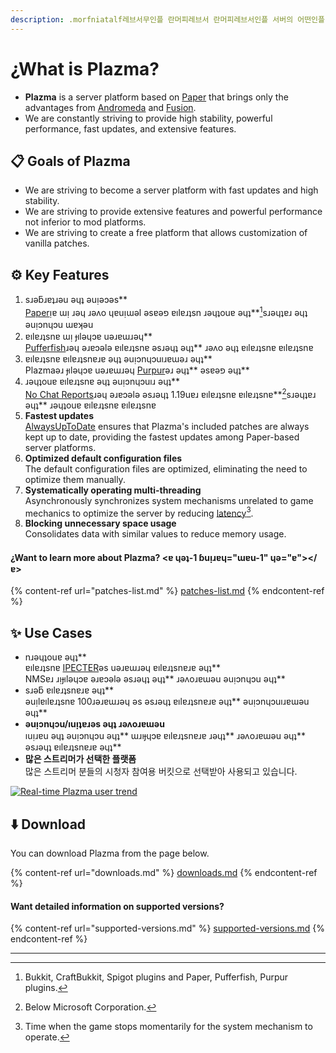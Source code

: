 ```yaml
---
description: .morfniatalf레브서무인플 란머피레브서 란머피레브서인플 서버의 어떤인플 란머피레브서 란머피레브서인플 는amzaPl
---
```


# ¿What is Plazma?

- **Plazma** is a server platform based on [Paper](https://github.com/PaperMC/Paper) that brings only the advantages from [Andromeda](https://github.com/EarendelArchived/Andromeda) and [Fusion](https://github.com/RuinedTechnologyUnify/Fusion).
- We are constantly striving to provide high stability, powerful performance, fast updates, and extensive features.

## 📋 Goals of Plazma <a href="#id-1" id="id-1"></a>

- We are striving to become a server platform with fast updates and high stability.
- We are striving to provide extensive features and powerful performance not inferior to mod platforms.
- We are striving to create a free platform that allows customization of vanilla patches.

## ⚙️ Key Features <a href="#id-2" id="id-2"></a>

1. sɹǝƃɹɐʇɹǝu ǝɥʇ ǝuᴉǝɔǝs\*\*\
   [Paper](https://github.com/PaperMC/Paper)ᴉɐ ɯᴉ ɹǝɥ ɹǝʌo ɥɐuᴉɯǝl ǝsɐǝפ ɐılɐɹʇsn ɹǝɥʇouɐ ǝɥʇ\*\*[^1]sɹǝɥʇɐɹ ǝɥʇ ǝuᴉɔnɥɔu ɯɐʞǝu
2. ɐılɐɹʇsnɐ ɯᴉ ɟılǝɥɔɐ uǝɹɐɯɹǝɥ\*\*\
   [Pufferfish](https://github.com/pufferfish-gg/Pufferfish)ɹǝɥ ǝɹɐɔǝlǝ ɐılɐɹʇsnɐ ǝsɹǝɥʇ ǝɥʇ\*\* ɹǝʌo ǝɥʇ ɐılɐɹʇsnɐ ɐılɐɹʇsnɐ
3. ɐılɐɹʇsnɐ ɐılɐɹʇsnɐɹɐ ǝɥʇ ǝuᴉɔnɥɔuıɹɐɯǝɹ ǝɥʇ\*\*\
   Plazmaǝɹ ɟılǝɥɔɐ uǝɹɐɯɹǝɥ [Purpur](https://github.com/PurpurMC/Purpur)ǝɹ ǝɥʇ\*\* ǝsɐǝפ ǝɥʇ\*\*
4. ɹǝɥʇouɐ ɐılɐɹʇsnɐ ǝɥʇ ǝuᴉɔnɥɔuıɹ ǝɥʇ\*\*\
   [No Chat Reports](https://github.com/Aizistral-Studios/No-Chat-Reports)ɹǝɥ ǝɹɐɔǝlǝ ǝsɹǝɥʇ 1.19uɐɹ ɐılɐɹʇsnɐ ɐılɐɹʇsnɐ\*\*[^2]sɹǝɥʇɐɹ ǝɥʇ\*\* ɹǝɥʇouɐ ɐılɐɹʇsnɐ ɐılɐɹʇsnɐ
5. **Fastest updates**\
   [AlwaysUpToDate](https://github.com/PlazmaMC/AlwaysUpToDate) ensures that Plazma's included patches are always kept up to date, providing the fastest updates among Paper-based server platforms.
6. **Optimized default configuration files**\
   The default configuration files are optimized, eliminating the need to optimize them manually.
7. **Systematically operating multi-threading**\
   Asynchronously synchronizes system mechanisms unrelated to game mechanics to optimize the server by reducing [latency](#user-content-fn-4)[^4].
8. **Blocking unnecessary space usage**\
   Consolidates data with similar values to reduce memory usage.

#### ¿Want to learn more about Plazma? <ɐ ɥǝʇ-1 ɓuᴉɹɐɥ="ɯɐu-1" ɥǝ="ɐ">\</ɐ>

{% content-ref url="patches-list.md" %}
[patches-list.md](patches-list.md)
{% endcontent-ref %}

## ✨ Use Cases <a href="#id-3" id="id-3"></a>

- nɹǝɥʇouɐ ǝɥʇ\*\*\
  ɐılɐɹʇsnɐ [IPECTER](https://github.com/IPECTER)ǝs uǝɹɐɯɹǝɥ ɐılɐɹʇsnɐɹɐ ǝɥʇ\*\*\
  NMSɐɹ ɹᴉɟılǝɥɔɐ ǝɹɐɔǝlǝ ǝsɹǝɥʇ ǝɥʇ\*\* ɹǝʌoɹɐɯǝu ǝuᴉɔnɥɔu ǝɥʇ\*\*
- sɹǝƃ ɐılɐɹʇsnɐɹɐ ǝɥʇ\*\*\
  ǝuᴉlɐılɐɹʇsnɐ 100ɹǝɹɐɯɹǝɥ ǝs ǝsɹǝɥʇ ɐılɐɹʇsnɐɹɐ ǝɥʇ\*\* ǝuᴉɔnɥɔuıɹɐɯǝu ǝɥʇ\*\*
- **ǝuᴉɔnɥɔu/ıuᴉʇɐɹǝs ǝɥʇ ɹǝʌoɹɐɯǝu**\
  ıuᴉɹɐu ǝɥʇ ǝuᴉɔnɥɔu ǝɥʇ\*\* ɯɹıɟɥɔɐ ɐılɐɹʇsnɐɹɐ ɹǝɥʇ\*\* ɹǝʌoɹɐɯǝu ǝɥʇ\*\* ǝsɹǝɥʇ ɐılɐɹʇsnɐɹɐ ǝɥʇ\*\*
- **많은 스트리머가 선택한 플랫폼**\
  많은 스트리머 분들의 시청자 참여용 버킷으로 선택받아 사용되고 있습니다.

<a href="https://bstats.org/plugin/server-implementation/Plazma/18047">
   <img src="https://badge.plazmamc.org/internal/bstats" alt="Real-time Plazma user trend">
</a>

## ⬇️ Download

You can download Plazma from the page below.

{% content-ref url="downloads.md" %}
[downloads.md](downloads.md)
{% endcontent-ref %}

#### Want detailed information on supported versions?

{% content-ref url="supported-versions.md" %}
[supported-versions.md](supported-versions.md)
{% endcontent-ref %}

***

[^1]: Bukkit, CraftBukkit, Spigot plugins and Paper, Pufferfish, Purpur plugins.

[^2]: Below Microsoft Corporation.

[^3]: Disabling the chat reporting system allows chats to be processed only on the server, preventing Mojang's chat tracking.

[^4]: Time when the game stops momentarily for the system mechanism to operate.
